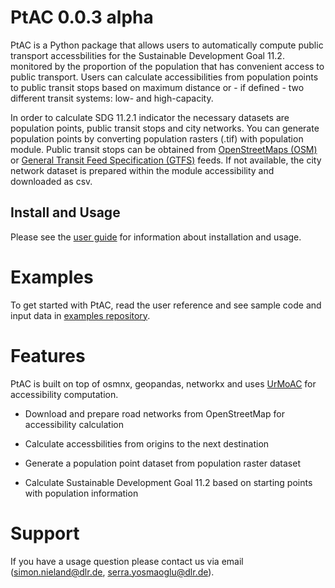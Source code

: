<!-- PtAC documentation master file, created by
sphinx-quickstart on Fri Jul  9 10:40:37 2021.
You can adapt this file completely to your liking, but it should at least
contain the root `toctree` directive. -->
# PtAC 0.0.3 alpha

PtAC is a Python package that allows users to automatically compute public transport
accessbilities for the Sustainable Development Goal 11.2. monitored by the proportion
of the population that has convenient access to public transport.
Users can calculate accessibilities from population points to public transit stops
based on maximum distance or - if defined - two different transit systems:
low- and high-capacity.

In order to calculate SDG 11.2.1 indicator the necessary datasets are
population points, public transit stops and city networks.
You can generate population points by converting population rasters (.tif) with
population module. Public transit stops can be obtained from
[OpenStreetMaps (OSM)](https://wiki.openstreetmap.org/wiki/Public_transport) or
[General Transit Feed Specification (GTFS)](https://gtfs.org/) feeds.
If not available, the city network dataset is prepared within the module accessibility
and downloaded as csv.


## Install and Usage

Please see the [user guide](docs/source/README.rst) for information about installation and usage.

# Examples

To get started with PtAC, read the user reference and see sample code and input data in
[examples repository](https://github.com/DLR-VF/PtAC-examples).

# Features

PtAC is built on top of osmnx, geopandas, networkx and
uses [UrMoAC](https://github.com/DLR-VF/UrMoAC) for accessibility computation.


* Download and prepare road networks from OpenStreetMap for accessibility calculation


* Calculate accessbilities from origins to the next destination


* Generate a population point dataset from population raster dataset


* Calculate Sustainable Development Goal 11.2 based on starting points with population information

# Support

If you have a usage question please contact us via email ([simon.nieland@dlr.de](mailto:simon.nieland@dlr.de),
[serra.yosmaoglu@dlr.de](mailto:serra.yosmaoglu@dlr.de)).
